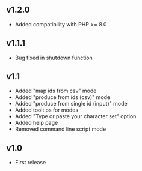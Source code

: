 ## v1.2.0
  - Added compatibility with PHP >= 8.0

## v1.1.1
  - Bug fixed in shutdown function

## v1.1
  - Added "map ids from csv" mode
  - Added "produce from ids (csv)" mode
  - Added "produce from single id (input)" mode
  - Added tooltips for modes
  - Added "Type or paste your character set" option
  - Added help page
  - Removed command line script mode

## v1.0
 - First release
